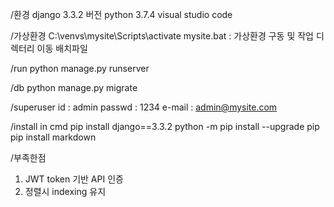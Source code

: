 
/환경
django 3.3.2 버전
python 3.7.4
visual studio code


/가상환경
C:\venvs\mysite\Scripts\activate
mysite.bat : 가상환경 구동 및 작업 디렉터리 이동 배치파일


/run
python manage.py runserver


/db
python manage.py migrate


/superuser
id : admin
passwd : 1234
e-mail : admin@mysite.com


/install in cmd
pip install django==3.3.2
python -m pip install --upgrade pip
pip install markdown


/부족한점
1. JWT token 기반 API 인증
2. 정렬시 indexing 유지

